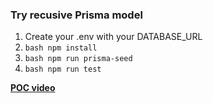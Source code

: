 ### Try recusive Prisma model

1. Create your .env with your DATABASE_URL
2. `bash npm install`
3. `bash npm run prisma-seed`
4. `bash npm run test`

**[POC video](https://share.vidyard.com/watch/rUs4dFa28LjuXxK2PBK6c3?)**
